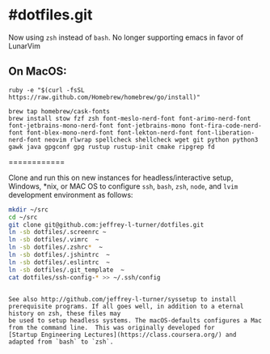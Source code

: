 #dotfiles.git
============

Now using `zsh` instead of `bash`. No longer supporting emacs in favor of LunarVim

## On MacOS:
```
ruby -e "$(curl -fsSL https://raw.github.com/Homebrew/homebrew/go/install)"

brew tap homebrew/cask-fonts
brew install stow fzf zsh font-meslo-nerd-font font-arimo-nerd-font font-jetbrains-mono-nerd-font font-jetbrains-mono font-fira-code-nerd-font font-blex-mono-nerd-font font-lekton-nerd-font font-liberation-nerd-font neovim rlwrap spellcheck shellcheck wget git python python3 gawk java gpgconf gpg rustup rustup-init cmake ripgrep fd
```
============

Clone and run this on  new instances for headless/interactive setup, Windows, *nix, or MAC OS to
configure `ssh`, `bash`, `zsh`, `node`, and `lvim` development environment as follows:

```sh
mkdir ~/src
cd ~/src
git clone git@github.com:jeffrey-l-turner/dotfiles.git
ln -sb dotfiles/.screenrc ~
ln -sb dotfiles/.vimrc  ~
ln -sb dotfiles/.zshrc*  ~
ln -sb dotfiles/.jshintrc  ~
ln -sb dotfiles/.eslintrc  ~
ln -sb dotfiles/.git_template  ~
cat dotfiles/ssh-config-* >> ~/.ssh/config
```

```

See also http://github.com/jeffrey-l-turner/syssetup to install prerequisite programs. If all goes well, in addition to a eternal history on zsh, these files may
be used to setup headless systems. The macOS-defaults configures a Mac from the command line.  This was originally developed for
[Startup Engineering Lectures](https://class.coursera.org/) and adapted from `bash` to `zsh`.



